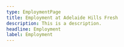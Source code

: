 ```yaml
---
type: EmploymentPage
title: Employment at Adelaide Hills Fresh
description: This is a description.
headline: Employment
label: Employment
---
```

